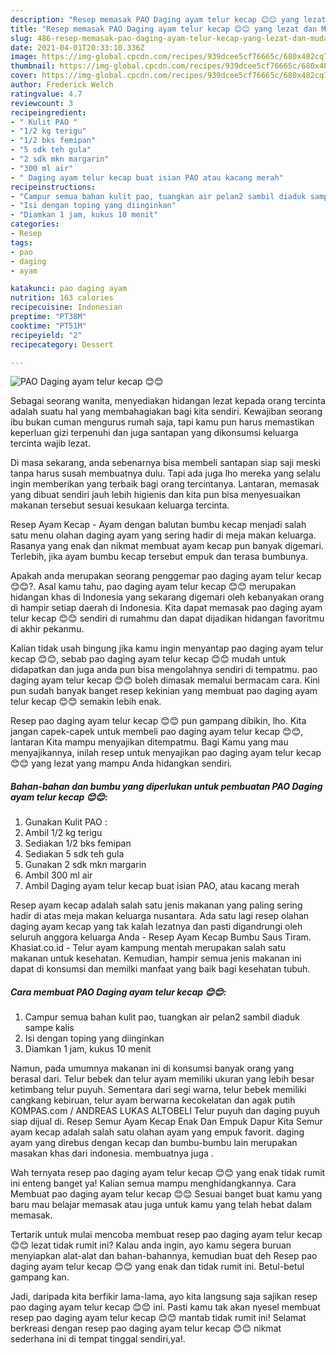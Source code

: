 ```yaml
---
description: "Resep memasak PAO Daging ayam telur kecap 😊😊 yang lezat dan Mudah Dibuat"
title: "Resep memasak PAO Daging ayam telur kecap 😊😊 yang lezat dan Mudah Dibuat"
slug: 486-resep-memasak-pao-daging-ayam-telur-kecap-yang-lezat-dan-mudah-dibuat
date: 2021-04-01T20:33:10.336Z
image: https://img-global.cpcdn.com/recipes/939dcee5cf76665c/680x482cq70/pao-daging-ayam-telur-kecap-😊😊-foto-resep-utama.jpg
thumbnail: https://img-global.cpcdn.com/recipes/939dcee5cf76665c/680x482cq70/pao-daging-ayam-telur-kecap-😊😊-foto-resep-utama.jpg
cover: https://img-global.cpcdn.com/recipes/939dcee5cf76665c/680x482cq70/pao-daging-ayam-telur-kecap-😊😊-foto-resep-utama.jpg
author: Frederick Welch
ratingvalue: 4.7
reviewcount: 3
recipeingredient:
- " Kulit PAO "
- "1/2 kg terigu"
- "1/2 bks femipan"
- "5 sdk teh gula"
- "2 sdk mkn margarin"
- "300 ml air"
- " Daging ayam telur kecap buat isian PAO atau kacang merah"
recipeinstructions:
- "Campur semua bahan kulit pao, tuangkan air pelan2 sambil diaduk sampe kalis"
- "Isi dengan toping yang diinginkan"
- "Diamkan 1 jam, kukus 10 menit"
categories:
- Resep
tags:
- pao
- daging
- ayam

katakunci: pao daging ayam 
nutrition: 163 calories
recipecuisine: Indonesian
preptime: "PT38M"
cooktime: "PT51M"
recipeyield: "2"
recipecategory: Dessert

---
```



![PAO Daging ayam telur kecap 😊😊](https://img-global.cpcdn.com/recipes/939dcee5cf76665c/680x482cq70/pao-daging-ayam-telur-kecap-😊😊-foto-resep-utama.jpg)

Sebagai seorang wanita, menyediakan hidangan lezat kepada orang tercinta adalah suatu hal yang membahagiakan bagi kita sendiri. Kewajiban seorang ibu bukan cuman mengurus rumah saja, tapi kamu pun harus memastikan keperluan gizi terpenuhi dan juga santapan yang dikonsumsi keluarga tercinta wajib lezat.

Di masa  sekarang, anda sebenarnya bisa membeli santapan siap saji meski tanpa harus susah membuatnya dulu. Tapi ada juga lho mereka yang selalu ingin memberikan yang terbaik bagi orang tercintanya. Lantaran, memasak yang dibuat sendiri jauh lebih higienis dan kita pun bisa menyesuaikan makanan tersebut sesuai kesukaan keluarga tercinta. 

Resep Ayam Kecap - Ayam dengan balutan bumbu kecap menjadi salah satu menu olahan daging ayam yang sering hadir di meja makan keluarga. Rasanya yang enak dan nikmat membuat ayam kecap pun banyak digemari. Terlebih, jika ayam bumbu kecap tersebut empuk dan terasa bumbunya.

Apakah anda merupakan seorang penggemar pao daging ayam telur kecap 😊😊?. Asal kamu tahu, pao daging ayam telur kecap 😊😊 merupakan hidangan khas di Indonesia yang sekarang digemari oleh kebanyakan orang di hampir setiap daerah di Indonesia. Kita dapat memasak pao daging ayam telur kecap 😊😊 sendiri di rumahmu dan dapat dijadikan hidangan favoritmu di akhir pekanmu.

Kalian tidak usah bingung jika kamu ingin menyantap pao daging ayam telur kecap 😊😊, sebab pao daging ayam telur kecap 😊😊 mudah untuk didapatkan dan juga anda pun bisa mengolahnya sendiri di tempatmu. pao daging ayam telur kecap 😊😊 boleh dimasak memalui bermacam cara. Kini pun sudah banyak banget resep kekinian yang membuat pao daging ayam telur kecap 😊😊 semakin lebih enak.

Resep pao daging ayam telur kecap 😊😊 pun gampang dibikin, lho. Kita jangan capek-capek untuk membeli pao daging ayam telur kecap 😊😊, lantaran Kita mampu menyajikan ditempatmu. Bagi Kamu yang mau menyajikannya, inilah resep untuk menyajikan pao daging ayam telur kecap 😊😊 yang lezat yang mampu Anda hidangkan sendiri.

<!--inarticleads1-->

##### Bahan-bahan dan bumbu yang diperlukan untuk pembuatan PAO Daging ayam telur kecap 😊😊:

1. Gunakan  Kulit PAO :
1. Ambil 1/2 kg terigu
1. Sediakan 1/2 bks femipan
1. Sediakan 5 sdk teh gula
1. Gunakan 2 sdk mkn margarin
1. Ambil 300 ml air
1. Ambil  Daging ayam telur kecap buat isian PAO, atau kacang merah


Resep ayam kecap adalah salah satu jenis makanan yang paling sering hadir di atas meja makan keluarga nusantara. Ada satu lagi resep olahan daging ayam kecap yang tak kalah lezatnya dan pasti digandrungi oleh seluruh anggora keluarga Anda - Resep Ayam Kecap Bumbu Saus Tiram. Khasiat.co.id - Telur ayam kampung mentah merupakan salah satu makanan untuk kesehatan. Kemudian, hampir semua jenis makanan ini dapat di konsumsi dan memilki manfaat yang baik bagi kesehatan tubuh. 

<!--inarticleads2-->

##### Cara membuat PAO Daging ayam telur kecap 😊😊:

1. Campur semua bahan kulit pao, tuangkan air pelan2 sambil diaduk sampe kalis
1. Isi dengan toping yang diinginkan
1. Diamkan 1 jam, kukus 10 menit


Namun, pada umumnya makanan ini di konsumsi banyak orang yang berasal dari. Telur bebek dan telur ayam memiliki ukuran yang lebih besar ketimbang telur puyuh. Sementara dari segi warna, telur bebek memiliki cangkang kebiruan, telur ayam berwarna kecokelatan dan agak putih KOMPAS.com / ANDREAS LUKAS ALTOBELI Telur puyuh dan daging puyuh siap dijual di. Resep Semur Ayam Kecap Enak Dan Empuk Dapur Kita Semur ayam kecap adalah salah satu olahan ayam yang empuk favorit. daging ayam yang direbus dengan kecap dan bumbu-bumbu lain merupakan masakan khas dari indonesia. membuatnya juga . 

Wah ternyata resep pao daging ayam telur kecap 😊😊 yang enak tidak rumit ini enteng banget ya! Kalian semua mampu menghidangkannya. Cara Membuat pao daging ayam telur kecap 😊😊 Sesuai banget buat kamu yang baru mau belajar memasak atau juga untuk kamu yang telah hebat dalam memasak.

Tertarik untuk mulai mencoba membuat resep pao daging ayam telur kecap 😊😊 lezat tidak rumit ini? Kalau anda ingin, ayo kamu segera buruan menyiapkan alat-alat dan bahan-bahannya, kemudian buat deh Resep pao daging ayam telur kecap 😊😊 yang enak dan tidak rumit ini. Betul-betul gampang kan. 

Jadi, daripada kita berfikir lama-lama, ayo kita langsung saja sajikan resep pao daging ayam telur kecap 😊😊 ini. Pasti kamu tak akan nyesel membuat resep pao daging ayam telur kecap 😊😊 mantab tidak rumit ini! Selamat berkreasi dengan resep pao daging ayam telur kecap 😊😊 nikmat sederhana ini di tempat tinggal sendiri,ya!.

